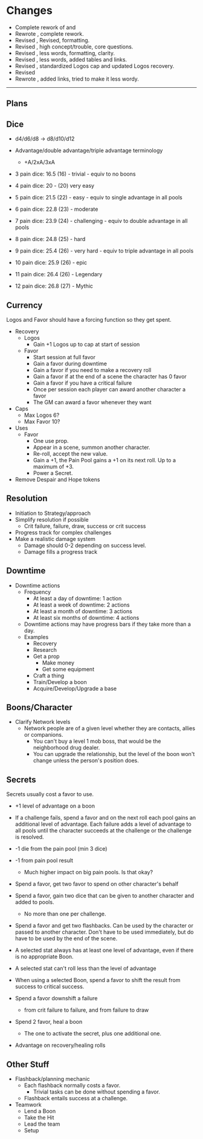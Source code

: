 # Changes

* Complete rework of [](world_creation/world_creation.md) and [](world_creation/facts.md)
* Rewrote [](introduction.md), complete rework.
* Revised [](hero_creation/attributes.md), Revised, formatting.
* Revised [](hero_creation/character_creation.md), high concept/trouble, core questions.
* Revised [](world_creation/facts.md), less words, formatting, clarity.
* Revised [](world_creation/quests.md), less words, added tables and links.
* Revised [](world_creation/demiurge.md), standardized Logos cap and 
updated Logos recovery.
* Revised [](world_creation/world_creation.md)
* Rewrote [](introduction.md), added links, tried to make it less wordy.


---

## Plans


## Dice

* d4/d6/d8 -> d8/d10/d12
* Advantage/double advantage/triple advantage terminology
  * +A/2xA/3xA
  
* 3 pain dice: 16.5 (16) - trivial - equiv to no boons
* 4 pain dice: 20 - (20) very easy
* 5 pain dice: 21.5 (22) - easy - equiv to single advantage in all pools
* 6 pain dice: 22.8 (23) - moderate
* 7 pain dice: 23.9 (24) - challenging - equiv to double advantage in all pools
* 8 pain dice: 24.8 (25) - hard
* 9 pain dice: 25.4 (26) - very hard - equiv to triple advantage in all pools
* 10 pain dice: 25.9 (26) - epic
* 11 pain dice: 26.4 (26) - Legendary
* 12 pain dice: 26.8 (27) - Mythic

## Currency

Logos and Favor should have a forcing function so they get spent.

* Recovery
  * Logos
    * Gain +1 Logos up to cap at start of session
  * Favor
    * Start session at full favor
    * Gain a favor during downtime
    * Gain a favor if you need to make a recovery roll
    * Gain a favor if at the end of a scene the character has 0 favor
    * Gain a favor if you have a critical failure
    * Once per session each player can award another character a favor
    * The GM can award a favor whenever they want
* Caps
  * Max Logos 6?
  * Max Favor 10?
* Uses
  * Favor
    * One use prop.
    * Appear in a scene, summon another character.
    * Re-roll, accept the new value.
    * Gain a +1, the Pain Pool gains a +1 on its next roll.  Up to a maximum of +3.
    * Power a Secret.
* Remove Despair and Hope tokens
  
## Resolution

* Initiation to Strategy/approach
* Simplify resolution if possible
  * Crit failure, failure, draw, success or crit success
* Progress track for complex challenges
* Make a realistic damage system
  * Damage should 0-2 depending on success level.
  * Damage fills a progress track

## Downtime
  
* Downtime actions
  * Frequency
    * At least a day of downtime: 1 action
    * At least a week of downtime: 2 actions
    * At least a month of downtime: 3 actions
    * At least six months of downtime: 4 actions
  * Downtime actions may have progress bars if they take more than a day.
  * Examples
    * Recovery
    * Research
    * Get a prop
      * Make money
      * Get some equipment
    * Craft a thing
    * Train/Develop a boon
    * Acquire/Develop/Upgrade a base

## Boons/Character

* Clarify Network levels
  * Network people are of a given level whether they are contacts, allies or companions.
    * You can't buy a level 1 mob boss, that would be the neighborhood drug dealer.
    * You can upgrade the relationship, but the level of the boon won't change unless the person's position does.

## Secrets

Secrets usually cost a favor to use.

* +1 level of advantage on a boon
* If a challenge fails, spend a favor and on the next roll each pool gains an additional level of advantage.  Each failure adds a level of advantage to all pools until the character succeeds at the challenge or the challenge is resolved.

* -1 die from the pain pool (min 3 dice)
* -1 from pain pool result
  * Much higher impact on big pain pools.  Is that okay?

* Spend a favor, get two favor to spend on other character's behalf
* Spend a favor, gain two dice that can be given to another character and added to pools.
  * No more than one per challenge.
* Spend a favor and get two flashbacks.  Can be used by the character or passed to another character.  Don't have to be used immediately, but do have to be used by the end of the scene.

* A selected stat always has at least one level of advantage, even if there is no appropriate Boon.
* A selected stat can't roll less than the level of advantage

* When using a selected Boon, spend a favor to shift the result from success to critical success.
* Spend a favor downshift a failure
  * from crit failure to failure, and from failure to draw

* Spend 2 favor, heal a boon
  * The one to activate the secret, plus one additional one.
* Advantage on recovery/healing rolls

## Other Stuff

* Flashback/planning mechanic
  * Each flashback normally costs a favor.
    * Trivial tasks can be done without spending a favor.
  * Flashback entails success at a challenge.
* Teamwork
  * Lend a Boon
  * Take the Hit
  * Lead the team
  * Setup